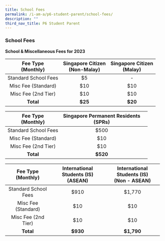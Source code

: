 ```yaml
---
title: School Fees
permalink: /i-am-a/p6-student-parent/school-fees/
description: ""
third_nav_title: P6 Student Parent
---
```

### School Fees

**School &amp; Miscellaneous Fees for 2023**

| Fee Type<br>(Monthly) | Singapore Citizen<br>(Non-Malay) | Singapore Citizen<br>(Malay) |
|:---:|:---:|:---:|
| Standard School Fees | $5 | - |
| Misc Fee (Standard) | $10 | $10 |
| Misc Fee (2nd Tier) | $10 | $10 |
|  **Total** | **$25** | **$20** |

| Fee Type<br>(Monthly) | Singapore Permanent Residents<br>(SPRs) |  |
|:---:|:---:|:---:|
| Standard School Fees | $500 |  |
| Misc Fee (Standard) | $10 |  |
| Misc Fee (2nd Tier) | $10 |  |
|  **Total** | **$520** |  |

| Fee Type<br>(Monthly) | International Students (IS)<br>(ASEAN) | International Students (IS)<br>(Non - ASEAN) |
|:---:|:---:|:---:|
| Standard School Fees | $910 | $1,770 |
| Misc Fee (Standard) | $10 | $10 |
| Misc Fee (2nd Tier) | $10 | $10 |
|  **Total** | **$930** | **$1,790** |